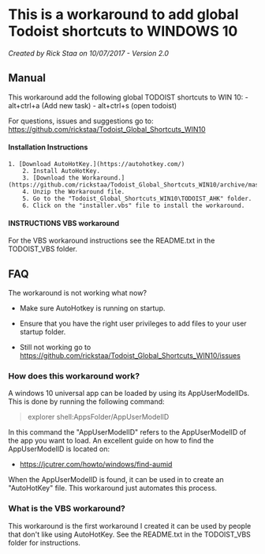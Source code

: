 # This is a workaround to add global Todoist shortcuts to WINDOWS 10
_Created by Rick Staa on 10/07/2017 - Version 2.0_

## Manual
This workaround add the following global TODOIST shortcuts to WIN 10:
    - alt+ctrl+a (Add new task)
    - alt+ctrl+s (open todoist)

For questions, issues and suggestions go to: https://github.com/rickstaa/Todoist_Global_Shortcuts_WIN10

#### Installation Instructions
	1. [Download AutoHotKey.](https://autohotkey.com/)
    	2. Install AutoHotKey.
    	3. [Download the Workaround.](https://github.com/rickstaa/Todoist_Global_Shortcuts_WIN10/archive/master.zip)
    	4. Unzip the Workaround file.
    	5. Go to the "Todoist_Global_Shortcuts_WIN10\TODOIST_AHK" folder.
    	6. Click on the "installer.vbs" file to install the workaround.

#### INSTRUCTIONS VBS workaround
For the VBS workaround instructions see the README.txt in the TODOIST_VBS folder.

## FAQ 
 
The workaround is not working what now?

- Make sure AutoHotkey is running on startup.

- Ensure that you have the right user privileges to add files to your user startup folder.

- Still not working go to https://github.com/rickstaa/Todoist_Global_Shortcuts_WIN10/issues



### How does this workaround work?

A windows 10 universal app can be loaded by using its AppUserModelIDs. This is done by running the following command:



> explorer shell:AppsFolder/AppUserModelID



In this command the "AppUserModelID" refers to the AppUserModelID of the app you want to load. An excellent guide on how to find the AppUserModelID
is located on:



- https://jcutrer.com/howto/windows/find-aumid



When the AppUserModelID is found, it can be used in to create an "AutoHotKey" file. This workaround just automates this process.



### What is the VBS workaround?

This workaround is the first workaround I created it can be used by people that don't like using AutoHotKey. See the README.txt in the TODOIST_VBS folder 
for instructions.
